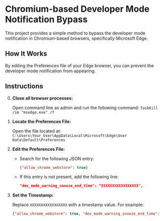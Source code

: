 # Chromium-based Developer Mode Notification Bypass

This project provides a simple method to bypass the developer mode notification in Chromium-based browsers, specifically Microsoft Edge.

## How It Works

By editing the Preferences file of your Edge browser, you can prevent the developer mode notification from appearing.

## Instructions

0. **Close all browser processes:**

   Open command line as admin and run the following command:
   `TaskKill /im "msedge.exe" /f`

2. **Locate the Preferences File:**
   
   Open the file located at:
   `C:\Users\Your_User\AppData\Local\Microsoft\Edge\User Data\Default\Preferences`

3. **Edit the Preferences File:**

   - Search for the following JSON entry:
     ```json
     {"allow_chrome_webstore": true}
     ```
   - If this entry is not present, add the following line:
     ```json
     "dev_mode_warning_snooze_end_time": "XXXXXXXXXXXXXXXXX",
     ```

4. **Set the Timestamp:**

   Replace `XXXXXXXXXXXXXXXXX` with a timestamp value. For example:
   ```json
   {"allow_chrome_webstore": true, "dev_mode_warning_snooze_end_time": "99999999999000000", "developer_mode": true}
   
